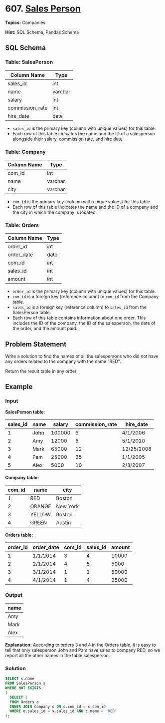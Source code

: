 # 607. [Sales Person](https://leetcode.com/problems/sales-person/description/)

**Topics:** Companies

**Hint:** SQL Schema, Pandas Schema

## SQL Schema

### Table: SalesPerson

| Column Name     | Type    |
|-----------------|---------|
| sales_id        | int     |
| name            | varchar |
| salary          | int     |
| commission_rate | int     |
| hire_date       | date    |

- `sales_id` is the primary key (column with unique values) for this table.
- Each row of this table indicates the name and the ID of a salesperson alongside their salary, commission rate, and hire date.

### Table: Company

| Column Name | Type    |
|-------------|---------|
| com_id      | int     |
| name        | varchar |
| city        | varchar |

- `com_id` is the primary key (column with unique values) for this table.
- Each row of this table indicates the name and the ID of a company and the city in which the company is located.

### Table: Orders

| Column Name | Type |
|-------------|------|
| order_id    | int  |
| order_date  | date |
| com_id      | int  |
| sales_id    | int  |
| amount      | int  |

- `order_id` is the primary key (column with unique values) for this table.
- `com_id` is a foreign key (reference column) to `com_id` from the Company table.
- `sales_id` is a foreign key (reference column) to `sales_id` from the SalesPerson table.
- Each row of this table contains information about one order. This includes the ID of the company, the ID of the salesperson, the date of the order, and the amount paid.

## Problem Statement

Write a solution to find the names of all the salespersons who did not have any orders related to the company with the name "RED".

Return the result table in any order.

## Example

### Input

**SalesPerson table:**

| sales_id | name | salary | commission_rate | hire_date  |
|----------|------|--------|-----------------|------------|
| 1        | John | 100000 | 6               | 4/1/2006   |
| 2        | Amy  | 12000  | 5               | 5/1/2010   |
| 3        | Mark | 65000  | 12              | 12/25/2008 |
| 4        | Pam  | 25000  | 25              | 1/1/2005   |
| 5        | Alex | 5000   | 10              | 2/3/2007   |

**Company table:**

| com_id | name   | city     |
|--------|--------|----------|
| 1      | RED    | Boston   |
| 2      | ORANGE | New York |
| 3      | YELLOW | Boston   |
| 4      | GREEN  | Austin   |

**Orders table:**

| order_id | order_date | com_id | sales_id | amount |
|----------|------------|--------|----------|--------|
| 1        | 1/1/2014   | 3      | 4        | 10000  |
| 2        | 2/1/2014   | 4      | 5        | 5000   |
| 3        | 3/1/2014   | 1      | 1        | 50000  |
| 4        | 4/1/2014   | 1      | 4        | 25000  |

### Output

| name |
|------|
| Amy  |
| Mark |
| Alex |

**Explanation:**
According to orders 3 and 4 in the Orders table, it is easy to tell that only salesperson John and Pam have sales to company RED, so we report all the other names in the table salesperson.

### Solution 
```sql
SELECT s.name
FROM SalesPerson s
WHERE NOT EXISTS 
(
  SELECT 1
  FROM Orders o
  INNER JOIN Company c ON o.com_id = c.com_id
  WHERE o.sales_id = s.sales_id AND c.name = 'RED'
);
```